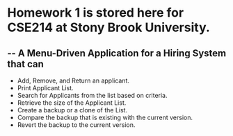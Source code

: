# Homework 1 is stored here for CSE214 at Stony Brook University.

-- A Menu-Driven Application for a Hiring System that can
------
- Add, Remove, and Return an applicant.
- Print Applicant List.
- Search for Applicants from the list based on criteria.
- Retrieve the size of the Applicant List.
- Create a backup or a clone of the List.
- Compare the backup that is existing with the current version.
- Revert the backup to the current version.
